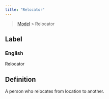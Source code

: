 ```yaml
---
title: "Relocator"
---
```


> [Model](../../) > Relocator

## Label

### English
Relocator


## Definition
A person who relocates from location to another. 


    
